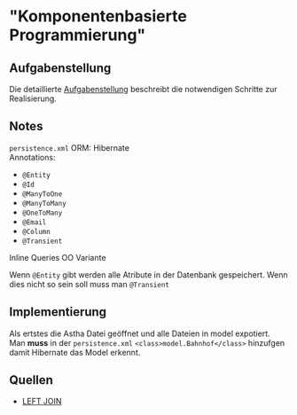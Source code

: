 # "Komponentenbasierte Programmierung"

## Aufgabenstellung
Die detaillierte [Aufgabenstellung](TASK.md) beschreibt die notwendigen Schritte zur Realisierung.

## Notes
`persistence.xml`
ORM: Hibernate  
Annotations:
* `@Entity`
* `@Id`
* `@ManyToOne`
* `@ManyToMany`
* `@OneToMany`
* `@Email`
* `@Column`
* `@Transient`

Inline Queries OO Variante

Wenn `@Entity` gibt werden alle Atribute in der Datenbank gespeichert.
Wenn dies nicht so sein soll muss man `@Transient`

## Implementierung

Als ertstes die Astha Datei geöffnet und alle Dateien in model expotiert.  
Man **muss** in der `persistence.xml` `<class>model.Bahnhof</class>` hinzufgen damit
Hibernate das Model erkennt.

## Quellen
* [LEFT JOIN](https://www.objectdb.com/java/jpa/query/jpql/from#LEFT_OUTER_JOIN_)